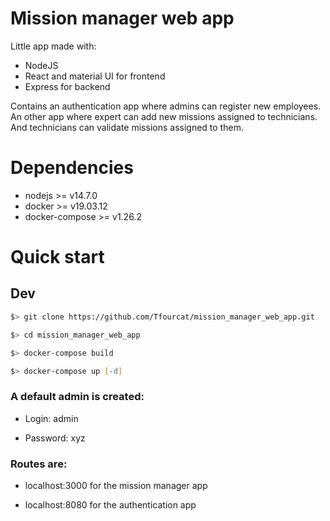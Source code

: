 # Mission manager web app

Little app made with:
- NodeJS
- React and material UI for frontend
- Express for backend

Contains an authentication app where admins can register new employees.
An other app where expert can add new missions assigned to technicians.
And technicians can validate missions assigned to them.

# Dependencies

- nodejs >= v14.7.0
- docker >= v19.03.12
- docker-compose >= v1.26.2

# Quick start

## Dev

```zsh
$> git clone https://github.com/Tfourcat/mission_manager_web_app.git

$> cd mission_manager_web_app

$> docker-compose build

$> docker-compose up [-d] 
```

### A default admin is created: 

- Login: admin

- Password: xyz

### Routes are:

- localhost:3000 for the mission manager app

- localhost:8080 for the authentication app
